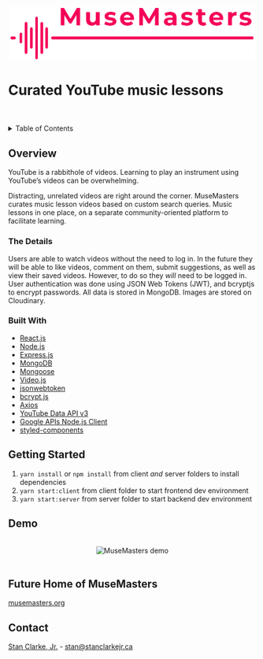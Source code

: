 <div align='center'>
  <img src='demo/logo.png' alt='Logo' width='500'>
</div>

# Curated YouTube music lessons

<br>
<br>
<details>
  <summary>Table of Contents</summary>

  - [Overview](#overview)
    - [The Details](#the-details)
    - [Built With](#built-with)
  - [Getting Started](#getting-started)
  - [Demo](#demo)
  - [Future Home of MuseMasters](#future-home-of-musemasters)
  - [Contact](#contact)
</details>

## Overview

YouTube is a rabbithole of videos. Learning to play an instrument using YouTube’s videos can be overwhelming.

Distracting, unrelated videos are right around the corner. MuseMasters curates music lesson videos based on custom search queries. Music lessons in one place, on a separate community-oriented platform to facilitate learning.

### The Details

Users are able to watch videos without the need to log in. In the future they will be able to like videos, comment on them, submit suggestions, as well as view their saved videos. However, to do so they *will* need to be logged in. User authentication was done using JSON Web Tokens (JWT), and bcryptjs to encrypt passwords. All data is stored in MongoDB. Images are stored on Cloudinary.

### Built With

- [React.js](https://reactjs.org)
- [Node.js](https://nodejs.org)
- [Express.js](https://expressjs.com)
- [MongoDB](https://www.mongodb.com)
- [Mongoose](https://mongoosejs.com)
- [Video.js](https://video.js.com)
- [jsonwebtoken](https://github.com/auth0/node-jsonwebtoken#readme)
- [bcrypt.js]([htts](https://github.com/dcodeIO/bcrypt.js#readme))
- [Axios](https://axios-http.com)
- [YouTube Data API v3](https://developers.google.com/youtube/v3/docs/)
- [Google APIs Node.js Client](https://github.com/googleapis/google-api-nodejs-client#readme)
- [styled-components](https://www.styled-components.com)

## Getting Started

1. `yarn install` or `npm install` from client _and_ server folders to install dependencies
2. `yarn start:client` from client folder to start frontend dev environment
3. `yarn start:server` from server folder to start backend dev environment

## Demo

<br>
<div align='center'>
  <img src='demo/01_musemasters-demo.gif' alt='MuseMasters demo' style='border: none'>
</div>
<br>

## Future Home of MuseMasters

[musemasters.org](https://musemasters.org)

## Contact

[Stan Clarke, Jr.](https://github.com/stanclarke-jr) - stan@stanclarkejr.ca



